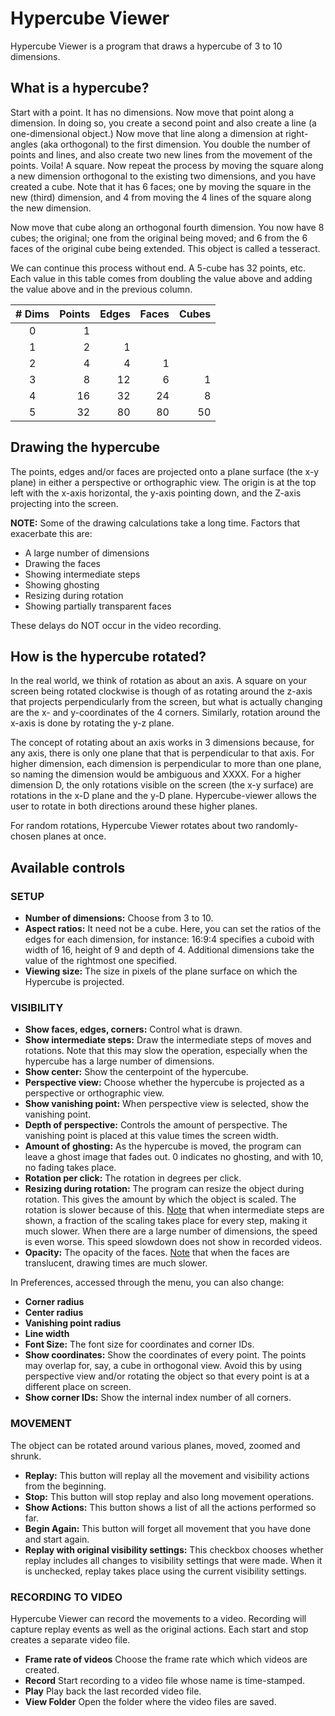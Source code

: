 # Hypercube Viewer

Hypercube Viewer is a program that draws a hypercube of 3 to 10 dimensions.

## What is a hypercube?

Start with a point. It has no dimensions. Now move that point along a dimension. In doing so, you create a second point and also create a line (a one-dimensional object.) Now move that line along a dimension at right-angles (aka orthogonal) to the first dimension. You double the number of points and lines, and also create two new lines from the movement of the points. Voila! A square. Now repeat the process by moving the square along a new dimension orthogonal to the existing two dimensions, and you have created a cube. Note that it has 6 faces; one by moving the square in the new (third) dimension, and 4 from moving the 4 lines of the square along the new dimension.

Now move that cube along an orthogonal fourth dimension. You now have 8 cubes; the original; one from the original being moved; and 6 from the 6 faces of the original cube being extended. This object is called a tesseract.

We can continue this process without end. A 5-cube has 32 points, etc. Each value in this table comes from doubling the value above and adding the value above and in the previous column.

| # Dims | Points | Edges | Faces | Cubes |
| :----: | -----: | ----: | ----: | ----: |
|      0 |      1 |       |       |       |
|      1 |      2 |     1 |       |       |
|      2 |      4 |     4 |     1 |       |
|      3 |      8 |    12 |     6 |     1 |
|      4 |     16 |    32 |    24 |     8 |
|      5 |     32 |    80 |    80 |    50 |

## Drawing the hypercube

The points, edges and/or faces are projected onto a plane surface (the x-y plane) in either a perspective or orthographic view. The origin is at the top left with the x-axis horizontal, the y-axis pointing down, and the Z-axis projecting into the screen.

**NOTE:** Some of the drawing calculations take a long time. Factors that exacerbate this are:
* A large number of dimensions
* Drawing the faces
* Showing intermediate steps
* Showing ghosting
* Resizing during rotation
* Showing partially transparent faces

These delays do NOT occur in the video recording.

## How is the hypercube rotated?

In the real world, we think of rotation as about an axis. A square on your screen being rotated clockwise is though of as rotating around the z-axis that projects perpendicularly from the screen, but what is actually changing are the x- and y-coordinates of the 4 corners. Similarly, rotation around the x-axis is done by rotating the y-z plane. 

The concept of rotating about an axis works in 3 dimensions because, for any axis, there is only one plane that that is perpendicular to that axis. For higher dimension, each dimension is perpendicular to more than one plane, so naming the dimension would be ambiguous and XXXX. For a higher dimension D, the only rotations visible on the screen (the x-y surface) are rotations in the x-D plane and the y-D plane. Hypercube-viewer allows the user to rotate in both directions around these higher planes.

For random rotations, Hypercube Viewer rotates about two randomly-chosen planes at once.

## Available controls

### SETUP

* **Number of dimensions:** Choose from 3 to 10.
* **Aspect ratios:** It need not be a cube. Here, you can set the ratios of the edges for each dimension, for instance: 16:9:4 specifies a cuboid with width of 16, height of 9 and depth of 4. Additional dimensions take the value of the rightmost one specified.
* **Viewing size:** The size in pixels of the plane surface on which the Hypercube is projected.

### VISIBILITY

* **Show faces, edges, corners:** Control what is drawn.
* **Show intermediate steps:** Draw the intermediate steps of moves and rotations. Note that this may slow the operation, especially when the hypercube has a large number of dimensions.
* **Show center:** Show the centerpoint of the hypercube.
* **Perspective view:** Choose whether the hypercube is projected as a perspective or orthographic view.
* **Show vanishing point:** When perspective view is selected, show the vanishing point.
* **Depth of perspective:** Controls the amount of perspective. The vanishing point is placed at this value times the screen width.
* **Amount of ghosting:** As the hypercube is moved, the program can leave a ghost image that fades out. 0 indicates no ghosting, and with 10, no fading takes place.
* **Rotation per click:** The rotation in degrees per click.
* **Resizing during rotation:** The program can resize the object during rotation. This gives the amount by which the object is scaled. The rotation is slower because of this. <ins>Note</ins> that when intermediate steps are shown, a fraction of the scaling takes place for every step, making it much slower. When there are a large number of dimensions, the speed is even worse. This speed slowdown does not show in recorded videos.
* **Opacity:** The opacity of the faces. <ins>Note</ins> that when the faces are translucent, drawing times are much slower.

In Preferences, accessed through the menu, you can also change:

* **Corner radius**
* **Center radius**
* **Vanishing point radius**
* **Line width**
* **Font Size:** The font size for coordinates and corner IDs.
* **Show coordinates:** Show the coordinates of every point. The points may overlap for, say, a cube in orthogonal view. Avoid this by using perspective view and/or rotating the object so that every point is at a different place on screen.
* **Show corner IDs:** Show the internal index number of all corners.

### MOVEMENT

The object can be rotated around various planes, moved, zoomed and shrunk.

* **Replay:** This button will replay all the movement and visibility actions from the beginning.
* **Stop:** This button will stop replay and also long movement operations.
* **Show Actions:** This button shows a list of all the actions performed so far.
* **Begin Again:** This button will forget all movement that you have done and start again.
* **Replay with original visibility settings:** This checkbox chooses whether replay includes all changes to visibility settings that were made. When it is unchecked, replay takes place using the current visibility settings.

### RECORDING TO VIDEO

Hypercube Viewer can record the movements to a video. Recording will capture
replay events as well as the original actions. Each start and stop creates a separate
video file.

* **Frame rate of videos** Choose the frame rate which which videos are created.
* **Record** Start recording to a video file whose name is time-stamped.
* **Play** Play back the last recorded video file.
* **View Folder** Open the folder where the video files are saved.